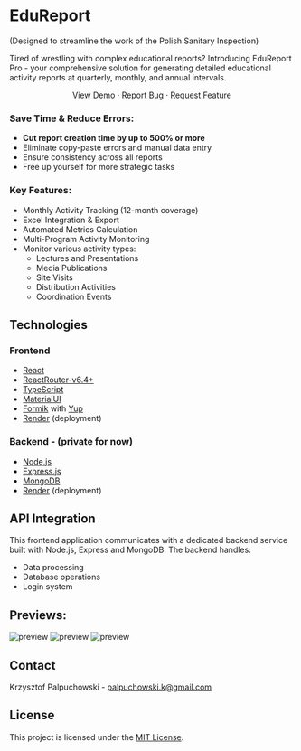# EduReport

(Designed to streamline the work of the Polish Sanitary Inspection)

Tired of wrestling with complex educational reports? Introducing EduReport Pro - your comprehensive solution for generating detailed educational activity reports at quarterly, monthly, and annual intervals.

  <p align="center">
    <a href="https://edureport.onrender.com/">View Demo</a>
     ·
    <a href="https://github.com/Soberek/edureport-app/issues">Report Bug</a>
     ·
    <a href="https://github.com/Soberek/edureport-app/issues">Request Feature</a>
  </p>
</div>

### Save Time & Reduce Errors:

- **Cut report creation time by up to 500% or more**
- Eliminate copy-paste errors and manual data entry
- Ensure consistency across all reports
- Free up yourself for more strategic tasks

### Key Features:

- Monthly Activity Tracking (12-month coverage)
- Excel Integration & Export
- Automated Metrics Calculation
- Multi-Program Activity Monitoring
- Monitor various activity types:
  - Lectures and Presentations
  - Media Publications
  - Site Visits
  - Distribution Activities
  - Coordination Events

## Technologies

### Frontend

- [React](https://reactjs.org/)
- [ReactRouter-v6.4+](https://reactrouter.com/)
- [TypeScript](https://www.typescriptlang.org/)
- [MaterialUI](https://mui.com/)
- [Formik](https://formik.org/) with [Yup](https://www.npmjs.com/package/yup/v/1.0.0-alpha.3)
- [Render](https://render.com/) (deployment)

### Backend - (private for now)

- [Node.js](https://nodejs.org/en/docs/)
- [Express.js](https://expressjs.com/)
- [MongoDB](https://www.mongodb.com/docs/)
- [Render](https://render.com/) (deployment)

## API Integration

This frontend application communicates with a dedicated backend service built with Node.js, Express and MongoDB. The backend handles:

- Data processing
- Database operations
- Login system

## Previews:

<img src="https://imgur.com/GkKiN2s.png" alt="preview">
<img src="https://imgur.com/kve88Wn.png" alt="preview">
<img src="https://imgur.com/3BaJoBt.png" alt="preview">

## Contact

Krzysztof Palpuchowski - palpuchowski.k@gmail.com

## License

This project is licensed under the [MIT License](LICENSE).
